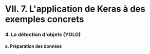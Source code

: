 # VII. 7. L'application de Keras à des exemples concrets

### 4. La détection d'objets (YOLO)

#### a. Préparation des données
